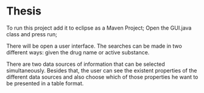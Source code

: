 # Thesis

To run this project add it to eclipse as a Maven Project;
Open the GUI.java class and press run;

There will be open a user interface.
The searches can be made in two different ways: given the drug name or active substance.

There are two data sources of information that can be selected simultaneously. Besides that, the user can see the existent properties of the different data sources and also choose which of those properties he want to be presented in a table format.
